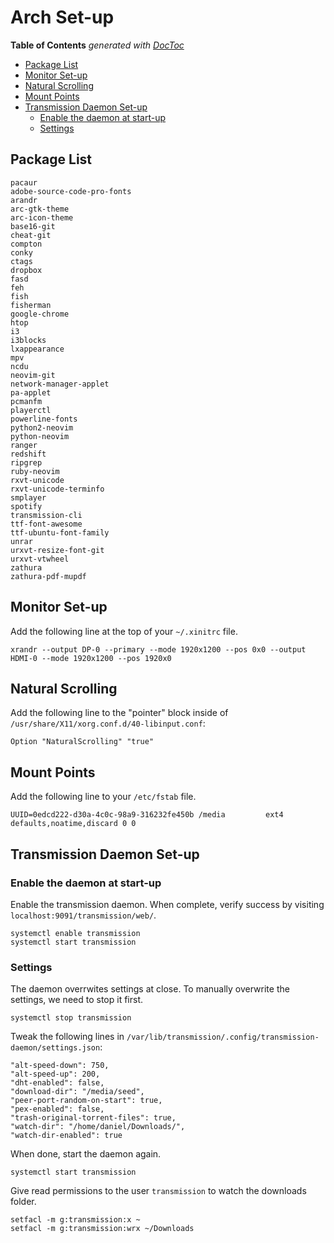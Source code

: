 # Arch Set-up

<!-- START doctoc generated TOC please keep comment here to allow auto update -->
<!-- DON'T EDIT THIS SECTION, INSTEAD RE-RUN doctoc TO UPDATE -->
**Table of Contents**  *generated with [DocToc](https://github.com/thlorenz/doctoc)*

- [Package List](#package-list)
- [Monitor Set-up](#monitor-set-up)
- [Natural Scrolling](#natural-scrolling)
- [Mount Points](#mount-points)
- [Transmission Daemon Set-up](#transmission-daemon-set-up)
  - [Enable the daemon at start-up](#enable-the-daemon-at-start-up)
  - [Settings](#settings)

<!-- END doctoc generated TOC please keep comment here to allow auto update -->

## Package List
```
pacaur
adobe-source-code-pro-fonts
arandr
arc-gtk-theme
arc-icon-theme
base16-git
cheat-git
compton
conky
ctags
dropbox
fasd
feh
fish
fisherman
google-chrome
htop
i3
i3blocks
lxappearance
mpv
ncdu
neovim-git
network-manager-applet
pa-applet
pcmanfm
playerctl
powerline-fonts
python2-neovim
python-neovim
ranger
redshift
ripgrep
ruby-neovim
rxvt-unicode
rxvt-unicode-terminfo
smplayer
spotify
transmission-cli
ttf-font-awesome
ttf-ubuntu-font-family
unrar
urxvt-resize-font-git
urxvt-vtwheel
zathura
zathura-pdf-mupdf
```

## Monitor Set-up
Add the following line at the top of your `~/.xinitrc` file.
```
xrandr --output DP-0 --primary --mode 1920x1200 --pos 0x0 --output HDMI-0 --mode 1920x1200 --pos 1920x0
```

## Natural Scrolling
Add the following line to the "pointer" block inside of `/usr/share/X11/xorg.conf.d/40-libinput.conf`:
```
Option "NaturalScrolling" "true"
```

## Mount Points
Add the following line to your `/etc/fstab` file.
```
UUID=0edcd222-d30a-4c0c-98a9-316232fe450b /media         ext4    defaults,noatime,discard 0 0
```

## Transmission Daemon Set-up
### Enable the daemon at start-up
Enable the transmission daemon. When complete, verify success by visiting `localhost:9091/transmission/web/`.
```
systemctl enable transmission
systemctl start transmission
```

### Settings
The daemon overrwites settings at close. To manually overwrite the settings, we need to stop it first.
```
systemctl stop transmission
```

Tweak the following lines in `/var/lib/transmission/.config/transmission-daemon/settings.json`:
```
"alt-speed-down": 750,
"alt-speed-up": 200,
"dht-enabled": false,
"download-dir": "/media/seed",
"peer-port-random-on-start": true,
"pex-enabled": false,
"trash-original-torrent-files": true,
"watch-dir": "/home/daniel/Downloads/",
"watch-dir-enabled": true
```

When done, start the daemon again.
```
systemctl start transmission
```

Give read permissions to the user `transmission` to watch the downloads folder.
```
setfacl -m g:transmission:x ~
setfacl -m g:transmission:wrx ~/Downloads
```
